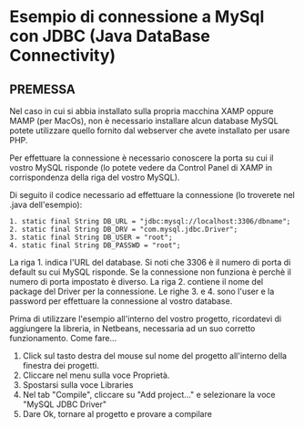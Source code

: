 # Esempio di connessione a MySql con JDBC (Java DataBase Connectivity)

## PREMESSA
Nel caso in cui si abbia installato sulla propria macchina XAMP oppure MAMP (per MacOs), non è necessario installare alcun database MySQL potete utilizzare quello fornito dal webserver che avete installato per usare PHP.  

Per effettuare la connessione è necessario conoscere la porta su cui il vostro MySQL risponde (lo potete vedere da Control Panel di XAMP in corrispondenza della riga del vostro MySQL).
  
Di seguito il codice necessario ad effettuare la connessione (lo troverete nel .java dell'esempio):  

```
1. static final String DB_URL = "jdbc:mysql://localhost:3306/dbname";
2. static final String DB_DRV = "com.mysql.jdbc.Driver";
3. static final String DB_USER = "root";
4. static final String DB_PASSWD = "root";  
```  
La riga 1. indica l'URL del database. Si noti che 3306 è il numero di porta di default su cui MySQL risponde. Se la connessione non funziona è perchè il numero di porta impostato è diverso.
La riga 2. contiene il nome del package del Driver per la connessione.
Le righe 3. e 4. sono l'user e la password per effettuare la connessione al vostro database.

Prima di utilizzare l'esempio all'interno del vostro progetto, ricordatevi di aggiungere la libreria, in Netbeans, necessaria ad un suo corretto funzionamento.
Come fare...
1) Click sul tasto destra del mouse sul nome del progetto all'interno della finestra dei progetti.
2) Cliccare nel menu sulla voce Proprietà.
3) Spostarsi sulla voce Libraries
4) Nel tab "Compile", cliccare su "Add project..." e selezionare la voce "MySQL JDBC Driver"
5) Dare Ok, tornare al progetto e provare a compilare
